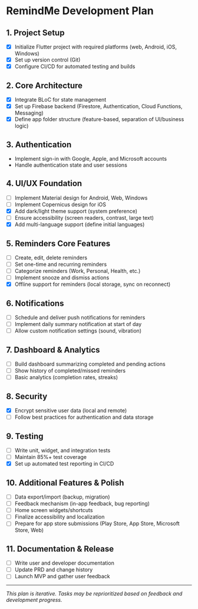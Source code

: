 # RemindMe Development Plan

## 1. Project Setup
- [x] Initialize Flutter project with required platforms (web, Android, iOS, Windows)
- [x] Set up version control (Git)
- [x] Configure CI/CD for automated testing and builds

## 2. Core Architecture
- [x] Integrate BLoC for state management
- [x] Set up Firebase backend (Firestore, Authentication, Cloud Functions, Messaging)
- [x] Define app folder structure (feature-based, separation of UI/business logic)

## 3. Authentication
- Implement sign-in with Google, Apple, and Microsoft accounts
- Handle authentication state and user sessions

## 4. UI/UX Foundation
- [ ] Implement Material design for Android, Web, Windows
- [ ] Implement Copernicus design for iOS
- [x] Add dark/light theme support (system preference)
- [ ] Ensure accessibility (screen readers, contrast, large text)
- [x] Add multi-language support (define initial languages)

## 5. Reminders Core Features
- [ ] Create, edit, delete reminders
- [ ] Set one-time and recurring reminders
- [ ] Categorize reminders (Work, Personal, Health, etc.)
- [ ] Implement snooze and dismiss actions
- [x] Offline support for reminders (local storage, sync on reconnect)

## 6. Notifications
- [ ] Schedule and deliver push notifications for reminders
- [ ] Implement daily summary notification at start of day
- [ ] Allow custom notification settings (sound, vibration)

## 7. Dashboard & Analytics
- [ ] Build dashboard summarizing completed and pending actions
- [ ] Show history of completed/missed reminders
- [ ] Basic analytics (completion rates, streaks)

## 8. Security
- [x] Encrypt sensitive user data (local and remote)
- [ ] Follow best practices for authentication and data storage

## 9. Testing
- [ ] Write unit, widget, and integration tests
- [ ] Maintain 85%+ test coverage
- [x] Set up automated test reporting in CI/CD

## 10. Additional Features & Polish
- [ ] Data export/import (backup, migration)
- [ ] Feedback mechanism (in-app feedback, bug reporting)
- [ ] Home screen widgets/shortcuts
- [ ] Finalize accessibility and localization
- [ ] Prepare for app store submissions (Play Store, App Store, Microsoft Store, Web)

## 11. Documentation & Release
- [ ] Write user and developer documentation
- [ ] Update PRD and change history
- [ ] Launch MVP and gather user feedback

---

*This plan is iterative. Tasks may be reprioritized based on feedback and development progress.*
